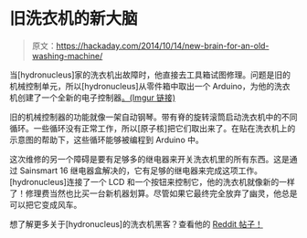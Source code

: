 # 旧洗衣机的新大脑

> 原文：<https://hackaday.com/2014/10/14/new-brain-for-an-old-washing-machine/>

当[hydronucleus]家的洗衣机出故障时，他直接去工具箱试图修理。问题是旧的机械控制单元，所以[hydronucleus]从零件箱中取出一个 Arduino，为他的洗衣机创建了一个全新的电子控制器[。(Imgur 链接)](http://imgur.com/a/9L0LI)

旧的机械控制器的功能就像一架自动钢琴。带有脊的旋转滚筒启动洗衣机中的不同循环。一些循环没有正常工作，所以[原子核]把它们取出来了。在贴在洗衣机上的示意图的帮助下，这些循环能够被编程到 Arduino 中。

这次维修的另一个障碍是要有足够多的继电器来开关洗衣机里的所有东西。这是通过 Sainsmart 16 继电器盒解决的，它有足够的继电器来完成这项工作。[hydronucleus]连接了一个 LCD 和一个按钮来控制它，他的洗衣机就像新的一样了！修理费当然也比买一台新机器划算。尽管如果它最终完全放弃了幽灵，他总是可以把它变成风车。

想了解更多关于[hydronucleus]的洗衣机黑客？查看他的 [Reddit 帖子！](http://www.reddit.com/comments/2bozgk)